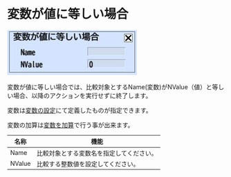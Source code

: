 # 変数が値に等しい場合

![IfEqual](img/IfEqual.jpg)

変数が値に等しい場合では、比較対象とするName(変数)がNValue（値）と等しい場合、以降のアクションを実行せずに終了します。

変数は[変数の設定](SetVar.md)にて定義したものが指定できます。

変数の加算は[変数を加算](AddVar.md)で行う事が出来ます。

| 名称 | 機能  |
| ---- | ---- |
| Name | 比較対象とする変数名を指定してください。 |
| NValue | 比較する整数値を設定してください。 |
